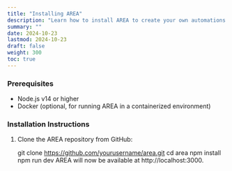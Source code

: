 ```yaml
---
title: "Installing AREA"
description: "Learn how to install AREA to create your own automations."
summary: ""
date: 2024-10-23
lastmod: 2024-10-23
draft: false
weight: 300
toc: true
---
```


### Prerequisites

- Node.js v14 or higher
- Docker (optional, for running AREA in a containerized environment)

### Installation Instructions

1. Clone the AREA repository from GitHub:

   git clone https://github.com/yourusername/area.git
   cd area
   npm install
   npm run dev
   AREA will now be available at http://localhost:3000.

